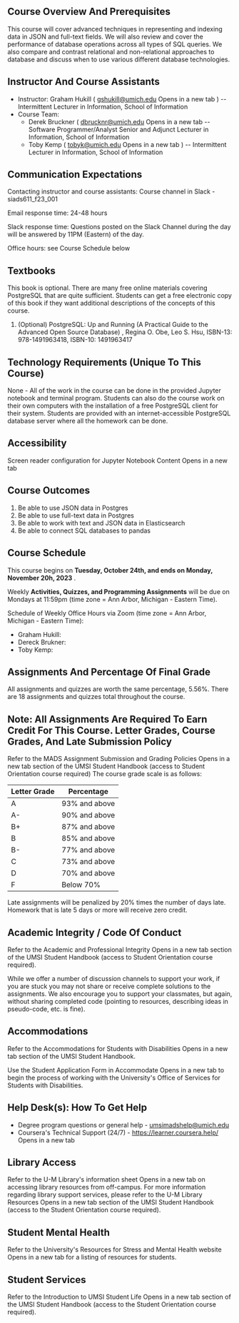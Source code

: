 ## Course Overview And Prerequisites

This course will cover advanced techniques in representing and indexing data in JSON and full-text fields. We will also review and cover the performance of database operations across all types of SQL queries. We also compare and contrast relational and non-relational approaches to database and discuss when to use various different database technologies.

## Instructor And Course Assistants

- Instructor: Graham Hukill ( gshukill@umich.edu Opens in a new tab ) -- Intermittent Lecturer in Information, School of Information
- Course Team:
  - Derek Bruckner ( dbrucknr@umich.edu Opens in a new tab -- Software Programmer/Analyst Senior and Adjunct Lecturer in Information, School of Information
  - Toby Kemp ( tobyk@umich.edu Opens in a new tab ) -- Intermittent Lecturer in Information, School of Information

## Communication Expectations

Contacting instructor and course assistants: Course channel in Slack - siads611_f23_001

Email response time: 24-48 hours

Slack response time: Questions posted on the Slack Channel during the day will be answered by 11PM (Eastern) of the day.

Office hours: see Course Schedule below

## Textbooks

This book is optional. There are many free online materials covering PostgreSQL that are quite sufficient. Students can get a free electronic copy of this book if they want additional descriptions of the concepts of this course.

1. (Optional) PostgreSQL: Up and Running (A Practical Guide to the Advanced Open Source Database) , Regina O. Obe, Leo S. Hsu, ISBN-13: 978-1491963418, ISBN-10: 1491963417

## Technology Requirements (Unique To This Course)

None - All of the work in the course can be done in the provided Jupyter notebook and terminal program. Students can also do the course work on their own computers with the installation of a free PostgreSQL client for their system. Students are provided with an internet-accessible PostgreSQL database server where all the homework can be done.

## Accessibility

Screen reader configuration for Jupyter Notebook Content Opens in a new tab

## Course Outcomes

1. Be able to use JSON data in Postgres
2. Be able to use full-text data in Postgres
3. Be able to work with text and JSON data in Elasticsearch
4. Be able to connect SQL databases to pandas

## Course Schedule

This course begins on **Tuesday, October 24th, and ends on Monday, November 20h, 2023** .

Weekly **Activities, Quizzes, and Programming Assignments** will be due on Mondays at 11:59pm (time zone = Ann Arbor, Michigan - Eastern Time).

Schedule of Weekly Office Hours via Zoom (time zone = Ann Arbor, Michigan - Eastern Time):

- Graham Hukill:
- Dereck Brukner:
- Toby Kemp:

## Assignments And Percentage Of Final Grade

All assignments and quizzes are worth the same percentage, 5.56%. There are 18 assignments and quizzes total throughout the course.

## Note: All Assignments Are Required To Earn Credit For This Course. Letter Grades, Course Grades, And Late Submission Policy

Refer to the MADS Assignment Submission and Grading Policies Opens in a new tab section of the UMSI Student Handbook (access to Student Orientation course required) The course grade scale is as follows:

| Letter Grade | Percentage    |
| ------------ | ------------- |
| A            | 93% and above |
| A-           | 90% and above |
| B+           | 87% and above |
| B            | 85% and above |
| B-           | 77% and above |
| C            | 73% and above |
| D            | 70% and above |
| F            | Below 70%     |

Late assignments will be penalized by 20% times the number of days late. Homework that is late 5 days or more will receive zero credit.

## Academic Integrity / Code Of Conduct

Refer to the Academic and Professional Integrity Opens in a new tab section of the UMSI Student Handbook (access to Student Orientation course required).

While we offer a number of discussion channels to support your work, if you are stuck you may not share or receive complete solutions to the assignments. We also encourage you to support your classmates, but again, without sharing completed code (pointing to resources, describing ideas in pseudo-code, etc. is fine).

## Accommodations

Refer to the Accommodations for Students with Disabilities Opens in a new tab section of the UMSI Student Handbook.

Use the Student Application Form in Accommodate Opens in a new tab to begin the process of working with the University's Office of Services for Students with Disabilities.

## Help Desk(s): How To Get Help

- Degree program questions or general help - umsimadshelp@umich.edu
- Coursera's Technical Support (24/7) - https://learner.coursera.help/ Opens in a new tab

## Library Access

Refer to the U-M Library's information sheet Opens in a new tab on accessing library resources from off-campus. For more information regarding library support services, please refer to the U-M Library Resources Opens in a new tab section of the UMSI Student Handbook (access to the Student Orientation course required).

## Student Mental Health

Refer to the University's Resources for Stress and Mental Health website Opens in a new tab for a listing of resources for students.

## Student Services

Refer to the Introduction to UMSI Student Life Opens in a new tab section of the UMSI Student Handbook (access to the Student Orientation course required).
